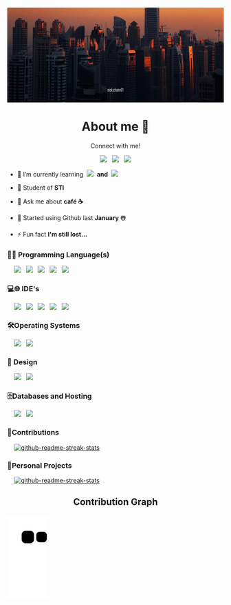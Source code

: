 <!--Banner by yours trully-->
<p><img align = "center" alt="gif" src="https://github.com/nickichann01/Nickichann01/blob/main/bann.gif" width="1500" height="220"/></p>    

<h1 align="center"><b> About me 📙 </b></h1>

<p align="center">Connect with me!</p>
 <p align="center">
  <a href="https://mail.google.com/mail/u/0/#inbox">
    <img src="https://img.shields.io/badge/gmail-%23D14836.svg?&style=for-the-badge&logo=gmail&logoColor=white" /></a>&nbsp;&nbsp;
  <a href="https://www.instagram.com/accounts/login/?next=/nicki_pen__/">
    <img src="https://img.shields.io/badge/Instagram-E4405F?style=for-the-badge&logo=instagram&logoColor=white" /></a>&nbsp;&nbsp;
  <a href="https://outlook.office365.com/mail/">
    <img src="https://img.shields.io/badge/Microsoft_Outlook-0078D4?style=for-the-badge&logo=microsoft-outlook&logoColor=white" /></a>
</p>

- 🌱 I’m currently learning &nbsp;<img src="https://img.shields.io/badge/Python-3776AB?style=for-the-badge&logo=python&logoColor=white" />&nbsp;
**and** &nbsp;<img src="https://img.shields.io/badge/C%23-239120?style=for-the-badge&logo=c-sharp&logoColor=white" />
    
- 🎒 Student of **STI**

- 💬 Ask me about **café ☕**

- 🔰 Started using Github last **January ☃️**

- ⚡ Fun fact **I'm still lost...**

### 👨‍💻 Programming Language(s)
<p align="left"> 
&nbsp;&nbsp;&nbsp;&nbsp;<img src="https://img.shields.io/badge/Java-ED8B00?style=for-the-badge&logo=java&logoColor=white" />&nbsp;&nbsp;
<img src="https://img.shields.io/badge/C%23-239120?style=for-the-badge&logo=c-sharp&logoColor=white" />&nbsp;&nbsp;
<img src="https://img.shields.io/badge/Python-3776AB?style=for-the-badge&logo=python&logoColor=white" />&nbsp;&nbsp;  
<img src="https://img.shields.io/badge/html5%20-%23e34f26.svg?&style=for-the-badge&logo=html5&logoColor=white" />&nbsp;&nbsp;
<img src="https://img.shields.io/badge/CSS3-1572B6?&style=for-the-badge&logo=css3&logoColor=white" />
</p>

### 💻🌐 IDE's
<p align="left"> 
  &nbsp;&nbsp;&nbsp;&nbsp;<img src="https://img.shields.io/badge/Eclipse-FE7A16.svg?style=for-the-badge&logo=Eclipse&logoColor=white" />&nbsp;&nbsp;
  <img src="https://img.shields.io/badge/Replit-DD1200?style=for-the-badge&logo=Replit&logoColor=white" />&nbsp;&nbsp;
  <img src="https://img.shields.io/badge/NetBeansIDE-1B6AC6.svg?style=for-the-badge&logo=apache-netbeans-ide&logoColor=white" />&nbsp;&nbsp;
  <img src="https://img.shields.io/badge/Visual%20Studio-5C2D91.svg?style=for-the-badge&logo=visual-studio&logoColor=white" />&nbsp;&nbsp;
  <img src="https://img.shields.io/badge/IntelliJIDEA-000000.svg?style=for-the-badge&logo=intellij-idea&logoColor=white" />
</p>

### 🛠️Operating Systems
<p align="left"> 
  &nbsp;&nbsp;&nbsp;&nbsp;<img src="https://img.shields.io/badge/iOS-000000?style=for-the-badge&logo=ios&logoColor=white" />&nbsp;&nbsp;  
  <img src="https://img.shields.io/badge/Windows-0078D6?style=for-the-badge&logo=windows&logoColor=white" />&nbsp;&nbsp;
</p>

### 🎨 Design
<p align="left"> 
  &nbsp;&nbsp;&nbsp;&nbsp;<img src="https://img.shields.io/badge/Adobe%20XD-470137?style=for-the-badge&logo=Adobe%20XD&logoColor=#FF61F6" />&nbsp;&nbsp;
  <img src="https://img.shields.io/badge/Krita-203759?style=for-the-badge&logo=krita&logoColor=EEF37B" />
</p>

### 🗄️Databases and Hosting

<p align="left">
  &nbsp;&nbsp;&nbsp;&nbsp;<img src="https://img.shields.io/badge/Docker-2496ED?style=for-the-badge&logo=docker&logoColor=white" />&nbsp;&nbsp;
  <img src="https://img.shields.io/badge/azure-%230072C6.svg?style=for-the-badge&logo=microsoftazure&logoColor=white" />&nbsp;&nbsp;
</p>

### 🤝Contributions

<p align="left">
&nbsp;&nbsp;&nbsp;&nbsp;<a href="https://github.com/Coding4Buddies/BatShooter" target="_blank"><img width="270" src="https://denvercoder1-github-readme-stats.vercel.app/api/pin/?username=Coding4Buddies&repo=BatShooter&theme=react&bg_color=1F222E&title_color=F85D7F&icon_color=F8D866&hide_border=true&show_icons=false" alt="github-readme-streak-stats"><a>
</p>
 
 ### 📁Personal Projects
 <!--Credits to @Jookie262 for this amazing word animation-->
<p align="left">
&nbsp;&nbsp;&nbsp;&nbsp;<a href="https://github.com/Coding4Buddies/BatShooter" target="_blank"><img width="270" src="https://denvercoder1-github-readme-stats.vercel.app/api/pin/?username=Coding4Buddies&repo=BatShooter&theme=react&bg_color=1F222E&title_color=F85D7F&icon_color=F8D866&hide_border=true&show_icons=false" alt="github-readme-streak-stats"><a>
</p>


<!-- Credits to @mishmanners for this amazing snake eating contribution graph-->
## <p align="center"> Contribution Graph </p>
![snake gif](https://github.com/nickichann01/Nickichann01/blob/output/github-contribution-grid-snake.svg)
